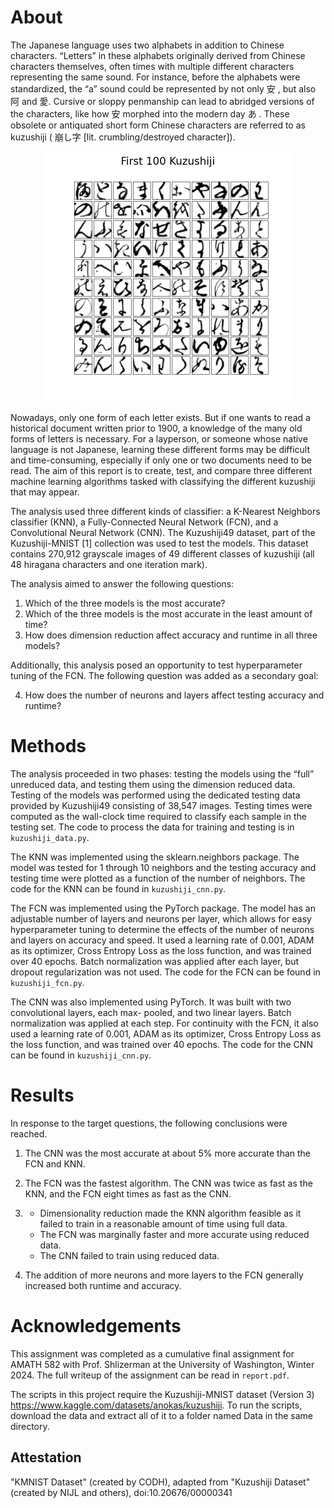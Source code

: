 # About

The Japanese language uses two alphabets in addition to Chinese characters. “Letters” in these alphabets
originally derived from Chinese characters themselves, often times with multiple different characters representing the same sound. 
For instance, before the alphabets were standardized, the “a” sound could be
represented by not only 安 , but also 阿 and 愛. Cursive or sloppy penmanship can lead to abridged
versions of the characters, like how 安 morphed into the modern day あ . These obsolete or antiquated short
form Chinese characters are referred to as kuzushiji ( 崩し字 [lit. crumbling/destroyed character]).

<p align="center">
  <img src="https://github.com/rbottoms18/kuzushiji-classification/blob/master/Results/first_100.png" width="400"/>
</p>

Nowadays, only one form of each letter exists. But if one wants to read a historical document written prior
to 1900, a knowledge of the many old forms of letters is necessary. For a layperson, or someone whose native
language is not Japanese, learning these different forms may be difficult and time-consuming, especially if
only one or two documents need to be read. The aim of this report is to create, test, and compare three
different machine learning algorithms tasked with classifying the different kuzushiji that may appear.

The analysis used three different kinds of classifier: a K-Nearest Neighbors classifier
(KNN), a Fully-Connected Neural Network (FCN), and a Convolutional Neural Network (CNN).
The Kuzushiji49 dataset, part of the Kuzushiji-MNIST [1] collection was used to test the models. This dataset contains 270,912 grayscale images of 49 different 
classes of kuzushiji (all 48 hiragana characters and one iteration mark).

The analysis aimed to answer the following questions:
1. Which of the three models is the most accurate?
2. Which of the three models is the most accurate in the least amount of time?
3. How does dimension reduction affect accuracy and runtime in all three models?

Additionally, this analysis posed an opportunity to test hyperparameter tuning of the FCN. The following question was added as a secondary goal:

4. How does the number of neurons and layers affect testing accuracy and runtime?

# Methods

The analysis proceeded in two phases: testing the models using the “full” unreduced data, and testing them
using the dimension reduced data. Testing of the models was performed using the dedicated testing data provided by Kuzushiji49 consisting of 38,547 images. 
Testing times were computed as the wall-clock time required to classify each sample in the testing set. The code to process the data for training and testing
is in `kuzushiji_data.py`.

The KNN was implemented using the sklearn.neighbors package. The model was tested for 1 through
10 neighbors and the testing accuracy and testing time were plotted as a function of the number of neighbors.
The code for the KNN can be found in `kuzushiji_cnn.py`.

The FCN was implemented using the PyTorch package. The model has an adjustable number of layers and neurons per
layer, which allows for easy hyperparameter tuning to determine the effects of the number of neurons and
layers on accuracy and speed. It used a learning rate of 0.001, ADAM as its optimizer, Cross Entropy Loss
as the loss function, and was trained over 40 epochs. Batch normalization was applied after each layer, but
dropout regularization was not used. The code for the FCN can be found in `kuzushiji_fcn.py`.

The CNN was also implemented using PyTorch. It was built with two convolutional layers, each max-
pooled, and two linear layers. Batch normalization was applied at each step. For continuity with the FCN,
it also used a learning rate of 0.001, ADAM as its optimizer, Cross Entropy Loss as the loss function, and
was trained over 40 epochs. The code for the CNN can be found in `kuzushiji_cnn.py`.

# Results

In response to the target questions, the following conclusions were reached.
1. The CNN was the most accurate at about 5% more accurate than the FCN and KNN.
2. The FCN was the fastest algorithm. The CNN was twice
as fast as the KNN, and the FCN eight times as fast as
the CNN.
3. * Dimensionality reduction made the KNN algorithm feasible as it failed to train in a reasonable amount of time using full data.
   * The FCN was marginally faster and more accurate using reduced data.
   * The CNN failed to train using reduced data.

4. The addition of more neurons and more layers to the FCN
generally increased both runtime and accuracy.


# Acknowledgements

This assignment was completed as a cumulative final assignment for AMATH 582 with Prof. Shlizerman
at the University of Washington, Winter 2024. The full writeup of the assignment can be read in `report.pdf`.

The scripts in this project require the Kuzushiji-MNIST dataset (Version 3) https://www.kaggle.com/datasets/anokas/kuzushiji.
To run the scripts, download the data and extract all of it to a folder named Data
in the same directory.


## Attestation
"KMNIST Dataset" (created by CODH), adapted from "Kuzushiji Dataset" (created by NIJL and others), 
doi:10.20676/00000341
